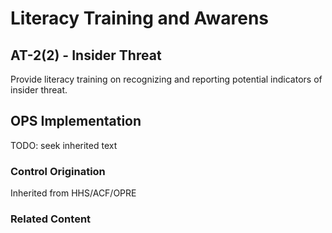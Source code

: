 # Literacy Training and Awarens
## AT-2(2) - Insider Threat

Provide literacy training on recognizing and reporting potential indicators of insider threat.

## OPS Implementation

TODO: seek inherited text

### Control Origination

Inherited from HHS/ACF/OPRE

### Related Content
